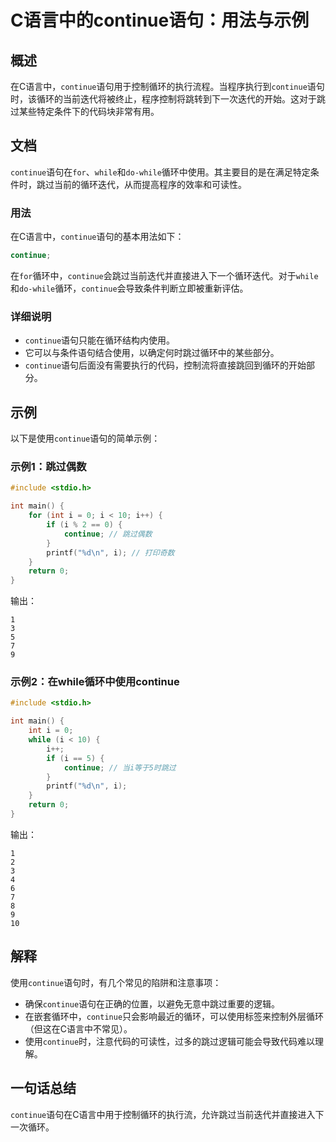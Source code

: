 <!--
Meta Description: # C语言中的continue语句：用法与示例 ## 概述 在C语言中，`continue`语句用于控制循环的执行流程。当程序执行到`continue`语句时，该循环的当前迭代将被终止，程序控制将跳转到下一次迭代的开始。这对于跳过某些特定条件下的代码块非常有用。 ## 文档 `continue`语句...
Meta Keywords: continue, while, int, 在c语言中, 语句时
-->

# C语言中的continue语句：用法与示例

## 概述
在C语言中，`continue`语句用于控制循环的执行流程。当程序执行到`continue`语句时，该循环的当前迭代将被终止，程序控制将跳转到下一次迭代的开始。这对于跳过某些特定条件下的代码块非常有用。

## 文档
`continue`语句在`for`、`while`和`do-while`循环中使用。其主要目的是在满足特定条件时，跳过当前的循环迭代，从而提高程序的效率和可读性。

### 用法
在C语言中，`continue`语句的基本用法如下：

```c
continue;
```

在`for`循环中，`continue`会跳过当前迭代并直接进入下一个循环迭代。对于`while`和`do-while`循环，`continue`会导致条件判断立即被重新评估。

### 详细说明
- `continue`语句只能在循环结构内使用。
- 它可以与条件语句结合使用，以确定何时跳过循环中的某些部分。
- `continue`语句后面没有需要执行的代码，控制流将直接跳回到循环的开始部分。

## 示例
以下是使用`continue`语句的简单示例：

### 示例1：跳过偶数
```c
#include <stdio.h>

int main() {
    for (int i = 0; i < 10; i++) {
        if (i % 2 == 0) {
            continue; // 跳过偶数
        }
        printf("%d\n", i); // 打印奇数
    }
    return 0;
}
```
输出：
```
1
3
5
7
9
```

### 示例2：在while循环中使用continue
```c
#include <stdio.h>

int main() {
    int i = 0;
    while (i < 10) {
        i++;
        if (i == 5) {
            continue; // 当i等于5时跳过
        }
        printf("%d\n", i);
    }
    return 0;
}
```
输出：
```
1
2
3
4
6
7
8
9
10
```

## 解释
使用`continue`语句时，有几个常见的陷阱和注意事项：
- 确保`continue`语句在正确的位置，以避免无意中跳过重要的逻辑。
- 在嵌套循环中，`continue`只会影响最近的循环，可以使用标签来控制外层循环（但这在C语言中不常见）。
- 使用`continue`时，注意代码的可读性，过多的跳过逻辑可能会导致代码难以理解。

## 一句话总结
`continue`语句在C语言中用于控制循环的执行流，允许跳过当前迭代并直接进入下一次循环。